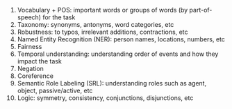 1. Vocabulary + POS: important words or groups of words (by part-of-speech) for the task 
2. Taxonomy: synonyms, antonyms, word categories, etc 
3. Robustness: to typos, irrelevant additions, contractions, etc 
4. Named Entity Recognition (NER): person names, locations, numbers, etc 
5. Fairness 
6. Temporal understanding: understanding order of events and how they impact the task 
7. Negation 
8. Coreference 
9. Semantic Role Labeling (SRL): understanding roles such as agent, object, passive/active, etc 
10. Logic: symmetry, consistency, conjunctions, disjunctions, etc